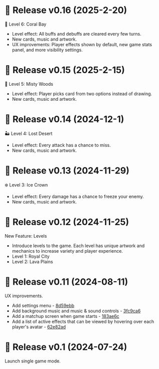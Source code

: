 # 🚀 Release v0.16 (2025-2-20)

🌊 Level 6: Coral Bay

- Level effect: All buffs and debuffs are cleared every few turns.
- New cards, music and artwork.
- UX improvements: Player effects shown by default, new game stats panel, and more visibility settings.

# 🚀 Release v0.15 (2025-2-15)

🌳 Level 5: Misty Woods

- Level effect: Player picks card from two options instead of drawing.
- New cards, music and artwork.

# 🚀 Release v0.14 (2024-12-1)

🏜️ Level 4: Lost Desert

- Level effect: Every attack has a chance to miss.
- New cards, music and artwork.

# 🚀 Release v0.13 (2024-11-29)

❄️ Level 3: Ice Crown

- Level effect: Every damage has a chance to freeze your enemy.
- New cards, music and artwork.

# 🚀 Release v0.12 (2024-11-25)

New Feature: Levels

- Introduce levels to the game. Each level has unique artwork and mechanics to increase variety and player experience.
- Level 1: Royal City
- Level 2: Lava Plains

# 🚀 Release v0.11 (2024-08-11)

UX improvements.

- Add settings menu - [8d59ebb](https://github.com/ruichen199801/wizard-duel/commit/8d59ebbd1407787b92c407cff28676d5c60e8903)
- Add background music and music & sound controls - [3fc9ca6](https://github.com/ruichen199801/wizard-duel/commit/3fc9ca6690feb9a7dedbccc8b334d88bb1187d1a)
- Add a matchup screen when game starts - [183ae6c](https://github.com/ruichen199801/wizard-duel/commit/183ae6cc6ce18fdc30266b960331c1d2483953df)
- Add a list of active effects that can be viewed by hovering over each player's avatar - [62e82ad](https://github.com/ruichen199801/wizard-duel/commit/62e82adfe025bac00108fb135efecd53a5ea89fb)

# 🚀 Release v0.1 (2024-07-24)

Launch single game mode.
